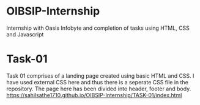 # OIBSIP-Internship

Internship with Oasis Infobyte and completion of tasks using HTML, CSS and Javascript

# Task-01

Task 01 comprises of a landing page created using basic HTML and CSS. I have used external CSS here and thus there is a seperate CSS file in the repository. The page here has been divided into header, footer and body.
https://sahilsathe1710.github.io/OIBSIP-Internship/TASK-01/index.html
